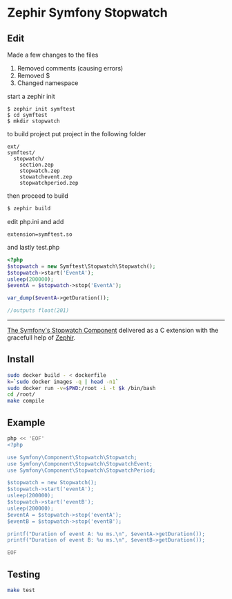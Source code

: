 Zephir Symfony Stopwatch
========================

Edit
-------
Made a few changes to the files

1. Removed comments (causing errors)
2. Removed $
3. Changed namespace 

start a zephir init
```
$ zephir init symftest
$ cd symftest
$ mkdir stopwatch
```
to build project put project in the following folder
```
ext/
symftest/
  stopwatch/
    section.zep
    stopwatch.zep
    stowatchevent.zep
    stopwatchperiod.zep
```
then proceed to build
```bash
$ zephir build
```
edit php.ini and add
```
extension=symftest.so
```

and lastly test.php
```php
<?php
$stopwatch = new Symftest\Stopwatch\Stopwatch();
$stopwatch->start('EventA');
usleep(200000);
$eventA = $stopwatch->stop('EventA');

var_dump($eventA->getDuration());

//outputs float(201)
```


------

[The Symfony's Stopwatch Component](http://symfony.com/doc/current/components/stopwatch.html) delivered as a C extension with the gracefull help of [Zephir](http://zephir-lang.com/).

Install
-------

```bash
sudo docker build - < dockerfile
k=`sudo docker images -q | head -n1`
sudo docker run -v=$PWD:/root -i -t $k /bin/bash
cd /root/
make compile
```

Example
-------

```bash
php << 'EOF'
<?php

use Symfony\Component\Stopwatch\Stopwatch;
use Symfony\Component\Stopwatch\StopwatchEvent;
use Symfony\Component\Stopwatch\StopwatchPeriod;

$stopwatch = new Stopwatch();
$stopwatch->start('eventA');
usleep(200000);
$stopwatch->start('eventB');
usleep(200000);
$eventA = $stopwatch->stop('eventA');
$eventB = $stopwatch->stop('eventB');

printf("Duration of event A: %u ms.\n", $eventA->getDuration());
printf("Duration of event B: %u ms.\n", $eventB->getDuration());

EOF
```

Testing
-------

```bash
make test
```
